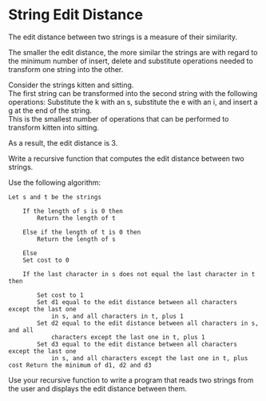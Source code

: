 # String Edit Distance

The edit distance between two strings is a measure of their similarity. 

The smaller the edit distance, the more similar the strings are with regard to the minimum number of insert,
delete and substitute operations needed to transform one string into the other.   

Consider the strings kitten and sitting.  
The first string can be transformed into the second string with the following operations: 
Substitute the k with an s, substitute the e with an i, and insert a g at the end of the string.   
This is the smallest number of operations that can be performed to transform kitten into sitting.

As a result, the edit distance is 3.

Write a recursive function that computes the edit distance between two strings.

Use the following algorithm:

    Let s and t be the strings 

        If the length of s is 0 then
            Return the length of t

        Else if the length of t is 0 then
            Return the length of s 

        Else 
        Set cost to 0

        If the last character in s does not equal the last character in t then

            Set cost to 1
            Set d1 equal to the edit distance between all characters except the last one
                in s, and all characters in t, plus 1
            Set d2 equal to the edit distance between all characters in s, and all
                characters except the last one in t, plus 1
            Set d3 equal to the edit distance between all characters except the last one
                in s, and all characters except the last one in t, plus cost Return the minimum of d1, d2 and d3



Use your recursive function to write a program that reads two strings from the user and displays the edit distance between them.